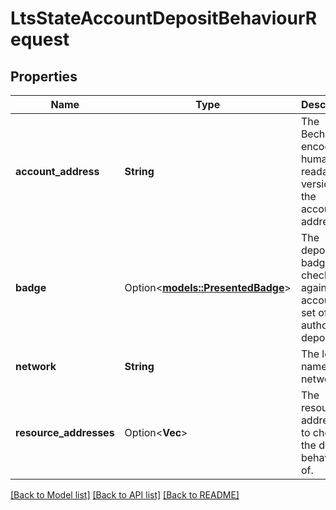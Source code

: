 # LtsStateAccountDepositBehaviourRequest

## Properties

Name | Type | Description | Notes
------------ | ------------- | ------------- | -------------
**account_address** | **String** | The Bech32m-encoded human readable version of the account's address. | 
**badge** | Option<[**models::PresentedBadge**](PresentedBadge.md)> | The depositor badge to check against the account's set of authorized depositors. | [optional]
**network** | **String** | The logical name of the network | 
**resource_addresses** | Option<**Vec<String>**> | The resource addresses to check the deposit behaviours of. | [optional]

[[Back to Model list]](../README.md#documentation-for-models) [[Back to API list]](../README.md#documentation-for-api-endpoints) [[Back to README]](../README.md)


